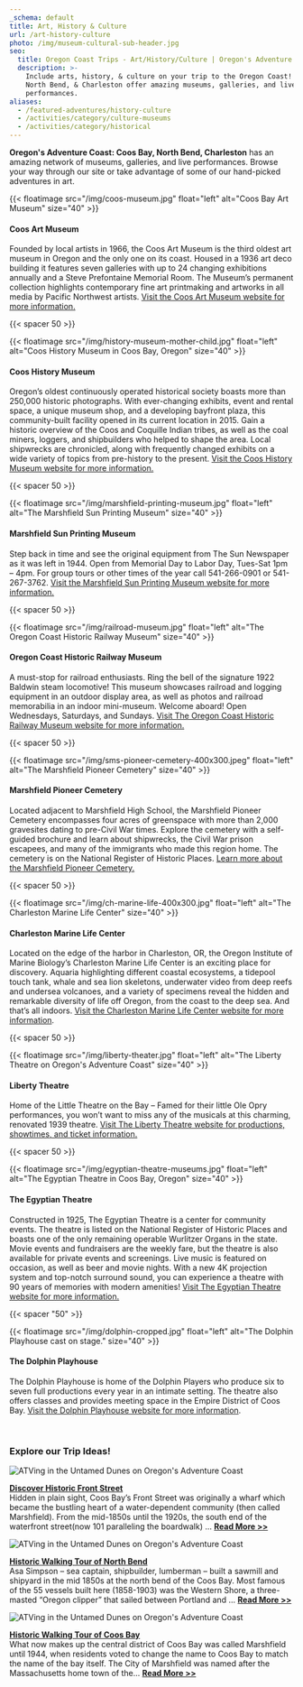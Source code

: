 ```yaml
---
_schema: default
title: Art, History & Culture
url: /art-history-culture
photo: /img/museum-cultural-sub-header.jpg
seo:
  title: Oregon Coast Trips - Art/History/Culture | Oregon's Adventure Coast
  description: >-
    Include arts, history, & culture on your trip to the Oregon Coast! Coos Bay,
    North Bend, & Charleston offer amazing museums, galleries, and live
    performances.
aliases:
  - /featured-adventures/history-culture
  - /activities/category/culture-museums
  - /activities/category/historical
---
```

**Oregon's Adventure Coast: Coos Bay, North Bend, Charleston** has an amazing network of museums, galleries, and live performances.  Browse your way through our site or take advantage of some of our hand-picked adventures in art.

{{< floatimage src="/img/coos-museum.jpg" float="left" alt="Coos Bay Art Museum" size="40" >}}

#### Coos Art Museum

Founded by local artists in 1966, the Coos Art Museum is the third oldest art museum in Oregon and the only one on its coast. Housed in a 1936 art deco building it features seven galleries with up to 24 changing exhibitions annually and a Steve Prefontaine Memorial Room. The Museum’s permanent collection highlights contemporary fine art printmaking and artworks in all media by Pacific Northwest artists. [Visit the Coos Art Museum website for more information.](http://www.coosart.org)

{{< spacer 50 >}}

{{< floatimage src="/img/history-museum-mother-child.jpg" float="left" alt="Coos History Museum in Coos Bay, Oregon" size="40" >}}

#### Coos History Museum

Oregon’s oldest continuously operated historical society boasts more than 250,000 historic photographs. With ever-changing exhibits, event and rental space, a unique museum shop, and a developing bayfront plaza, this community-built facility opened in its current location in 2015. Gain a historic overview of the Coos and Coquille Indian tribes, as well as the coal miners, loggers, and shipbuilders who helped to shape the area. Local shipwrecks are chronicled, along with frequently changed exhibits on a wide variety of topics from pre-history to the present. [Visit the Coos History Museum website for more information.](https://cooshistory.org)

{{< spacer 50 >}}

{{< floatimage src="/img/marshfield-printing-museum.jpg" float="left" alt="The Marshfield Sun Printing Museum" size="40" >}}

#### Marshfield Sun Printing Museum

Step back in time and see the original equipment from The Sun Newspaper as it was left in 1944. Open from Memorial Day to Labor Day, Tues-Sat 1pm – 4pm. For group tours or other times of the year call 541-266-0901 or 541-267-3762. <a href="https://www.facebook.com/p/Marshfield-Sun-Printing-Museum-100071574391773/" target="_blank" rel="noopener">Visit the Marshfield Sun Printing Museum website for more information.</a>

{{< spacer 50 >}}

{{< floatimage src="/img/railroad-museum.jpg" float="left" alt="The Oregon Coast Historic Railway Museum" size="40" >}}

#### Oregon Coast Historic Railway Museum

A must-stop for railroad enthusiasts. Ring the bell of the signature 1922 Baldwin steam locomotive! This museum showcases railroad and logging equipment in an outdoor display area, as well as photos and railroad memorabilia in an indoor mini-museum. Welcome aboard! Open Wednesdays, Saturdays, and Sundays. [Visit The Oregon Coast Historic Railway Museum website for more information.](http://www.orcorail.org)

{{< spacer 50 >}}

{{< floatimage src="/img/sms-pioneer-cemetery-400x300.jpeg" float="left" alt="The Marshfield Pioneer Cemetery" size="40" >}}

#### Marshfield Pioneer Cemetery

Located adjacent to Marshfield High School, the Marshfield Pioneer Cemetery encompasses four acres of greenspace with more than 2,000 gravesites dating to pre-Civil War times. Explore the cemetery with a self-guided brochure and learn about shipwrecks, the Civil War prison escapees, and many of the immigrants who made this region home. The cemetery is on the National Register of Historic Places. [Learn more about the Marshfield Pioneer Cemetery.](https://sites.google.com/site/cbcemetery/)

{{< spacer 50 >}}

{{< floatimage src="/img/ch-marine-life-400x300.jpg" float="left" alt="The Charleston Marine Life Center" size="40" >}}

#### Charleston Marine Life Center

Located on the edge of the harbor in Charleston, OR, the Oregon Institute of Marine Biology’s Charleston Marine Life Center is an exciting place for discovery. Aquaria highlighting different coastal ecosystems, a tidepool touch tank, whale and sea lion skeletons, underwater video from deep reefs and undersea volcanoes, and a variety of specimens reveal the hidden and remarkable diversity of life off Oregon, from the coast to the deep sea. And that’s all indoors. [Visit the Charleston Marine Life Center website for more information](https://cmlc.uoregon.edu/).

{{< spacer 50 >}}

{{< floatimage src="/img/liberty-theater.jpg" float="left" alt="The Liberty Theatre on Oregon's Adventure Coast" size="40" >}}

#### Liberty Theatre

Home of the Little Theatre on the Bay – Famed for their little Ole Opry performances,  you won’t want to miss any of the musicals at this charming, renovated 1939 theatre. [Visit The Liberty Theatre website for productions, showtimes, and ticket information.](http://thelibertytheatre.org)

{{< spacer 50 >}}

{{< floatimage src="/img/egyptian-theatre-museums.jpg" float="left" alt="The Egyptian Theatre in Coos Bay, Oregon" size="40" >}}

#### The Egyptian Theatre

Constructed in 1925, The Egyptian Theatre is a center for community events. The theatre is listed on the National Register of Historic Places and boasts one of the only remaining operable Wurlitzer Organs in the state. Movie events and fundraisers are the weekly fare, but the theatre is also available for private events and screenings. Live music is featured on occasion, as well as beer and movie nights. With a new 4K projection system and top-notch surround sound, you can experience a theatre with 90 years of memories with modern amenities! [Visit The Egyptian Theatre website for more information.](http://egyptiantheatreoregon.com)

{{< spacer "50" >}}

{{< floatimage src="/img/dolphin-cropped.jpg" float="left" alt="The Dolphin Playhouse cast on stage." size="40" >}}

#### **The Dolphin Playhouse**

The Dolphin Playhouse is home of the Dolphin Players who produce six to seven full productions every year in an intimate setting. The theatre also offers classes and provides meeting space in the Empire District of Coos Bay. <a href="https://thedolphinplayhouse.com/" target="_blank" rel="noopener">Visit the Dolphin Playhouse website for more information</a>.

&nbsp;

<div class="clearfix"></div>

### Explore our Trip Ideas!

<div class="trip-idea-thumbnail">
<img src="/img/ti-walking-historic-thumb.jpg" alt="ATVing in the Untamed Dunes on Oregon's Adventure Coast" /></div>

[**Discover Historic Front Street**](/tripideas/discover-historic-front-street)<br> Hidden in plain sight, Coos Bay’s Front Street was originally a wharf which became the bustling heart of a water-dependent community (then called Marshfield).  From the mid-1850s until the 1920s, the south end of the waterfront street(now 101 paralleling the boardwalk) ... [**Read More &gt;&gt;**](/tripideas/discover-historic-front-street)

<div class="clearfix"></div>

<div class="trip-idea-thumbnail">
<img src="/img/ti-walking-northbend-thumb.jpg" alt="ATVing in the Untamed Dunes on Oregon's Adventure Coast" /></div>

[**Historic Walking Tour of North Bend**](/tripideas/historic-walking-tour-of-north-bend)<br> Asa Simpson – sea captain, shipbuilder, lumberman – built a sawmill and shipyard in the mid 1850s at the north bend of the Coos Bay. Most famous of the 55 vessels built here (1858-1903) was the Western Shore, a three-masted “Oregon clipper” that sailed between Portland and ... [**Read More &gt;&gt;**](/tripideas/historic-walking-tour-of-north-bend)

<div class="clearfix"></div>

<div class="trip-idea-thumbnail">
<img src="/img/ti-walking-coosbay-thumb.jpg" alt="ATVing in the Untamed Dunes on Oregon's Adventure Coast" /></div>

[**Historic Walking Tour of Coos Bay**](/tripideas/historic-walking-tour-of-coos-bay)<br> What now makes up the central district of Coos Bay was called Marshfield until 1944, when residents voted to change the name to Coos Bay to match the name of the bay itself. The City of Marshfield was named after the Massachusetts home town of the... [**Read More &gt;&gt;**](/tripideas/historic-walking-tour-of-coos-bay)